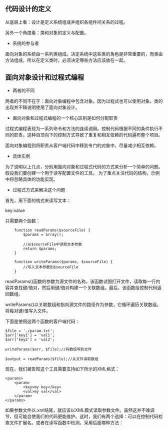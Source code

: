 ## 代码设计的定义

从底层上看：设计是定义系统组成并组织各组件间关系的过程。

另外一个角度看：类和对象的定义与配置。

* 系统的参与者

面向对象的系统由一系列类组成。决定系统中这些类的角色是非常重要的，而类由方法组成，所以在定义类时，必须决定哪些方法应该放在一起。

## 面向对象设计和过程式编程

* 两者的不同

两者的不同不在于：面向对象编程中包含对象。因为过程式也可以使用对象。类的出现并不鞥说明使用了面向对象设计。

* 面向对象和过程式编程的一个核心区别是如何分配职责

过程式编程表现为一系列命令和方法的连续调用。控制代码根据不同的条件执行不同的职责。这种自顶向下的控制方式导致了重复和相互依赖的代码遍布整个项目。

面向对象编程则将职责从客户端代码中移到专门的对象中，尽量减少相互依赖。

* 具体实例

为了说明以上几点，分别用面向对象和过程式代码的方式来分析一个简单的问题。假设我们要创建一个用于读写配置文件的工具。 为了重点关注代码的结构，示例中将忽略具体的功能实现。

* 过程式方式来解决这个问题

首先，用下面的格式来读写文本：

key:value

只需要两个函数：

		function readParams($sourceFile) {
			$params = array();

			//从$sourceFile中读取文本参数
			return $params;
		}

		function writeParams($params, $sourceFile) {
			//写入文本参数到$sourceFile
		}

readParams()函数的参数为源文件的名称。该函数试图打开文件，读取每一行内容并查找键/值对，然后用键/值对构建一个关联数组。最后，该函数给控制代码返回数组。

writeParams()以关联数组和指向源文件的路径作为参数，它循环遍历关联数组，将每对键/值写入文件。

下面是使用这两个函数的客户端代码：

	$file = './param.txt';
	$arr['key1'] = 'val1';
	$arr['key2'] = 'val2';

	writeParams($arr, $file);//将数组写到文件

	$output = readParams($file);//从文件读取数组


现在，我们被告知这个工具需要支持如下所示的XML格式：

	<params>
		<param>
			<key>my key</key>
			<val>my val</val>
		</param>
	</params>


如果参数文件以.xml结尾，就应该以XML模式读取参数文件。虽然这并不难调节，但可能会使我们的代码更能维护。这时，我们有两个选择：可以在控制代码检查文件扩展名。或者在读写函数中检测。采用后面哪种方法：

	
	